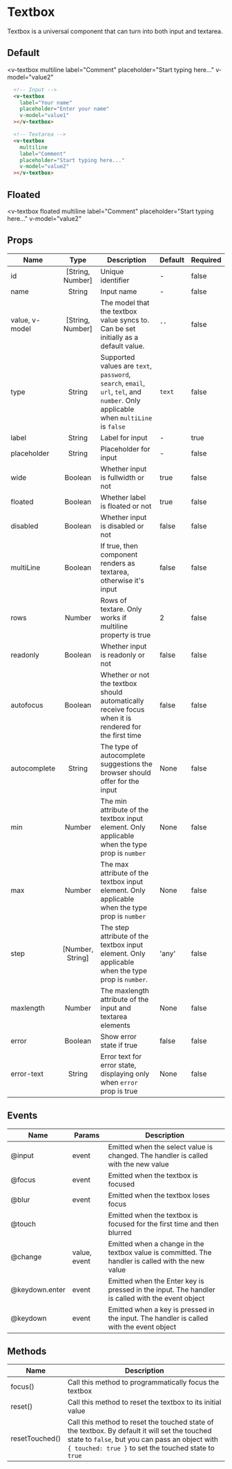 # Textbox <badge text="stable" />
Textbox is a universal component that can turn into both input and textarea.

## Default
<div class="p-3 border rounded-2 my-3 flex flex-column">
  <v-textbox
    class="mb-3"
    label="Your name"
    placeholder="Enter your name"
    v-model="value1"
  ></v-textbox>

  <v-textbox
    multiline
    label="Comment"
    placeholder="Start typing here..."
    v-model="value2"
  ></v-textbox>
</div>

```html
  <!-- Input -->
  <v-textbox
    label="Your name"
    placeholder="Enter your name"
    v-model="value1"
  ></v-textbox>

  <!-- Textarea -->
  <v-textbox
    multiline
    label="Comment"
    placeholder="Start typing here..."
    v-model="value2"
  ></v-textbox>
```

## Floated
<div class="p-3 border rounded-2 my-3 flex flex-column">
  <v-textbox
    floated
    class="mb-3"
    label="Your name"
    placeholder="Enter your name"
    v-model="value1"
  ></v-textbox>

  <v-textbox
    floated
    multiline
    label="Comment"
    placeholder="Start typing here..."
    v-model="value2"
  ></v-textbox>
</div>

## Props
Name | Type   | Description   | Default | Required
---- | :----: | ------------- | ------- | --------
id          | [String, Number] | Unique identifier                      | -       | false
name        | String  | Input name                       | -       | false
value, v-model| [String, Number] | The model that the textbox value syncs to. Can be set initially as a default value. |`''` | false
type        | String  | Supported values are `text`, `password`, `search`, `email`, `url`, `tel`, and `number`. Only applicable when `multiLine` is `false` | `text` | false
label       | String  | Label for input                         | -       | true
placeholder | String  | Placeholder for input                   | -       | false
wide        | Boolean | Whether input is fullwidth or not       | true       | false
floated     | Boolean | Whether label is floated or not         | true       | false
disabled    | Boolean | Whether input is disabled or not        | false       | false
multiLine   | Boolean | If true, then component renders as textarea, otherwise it's input    | false       | false
rows        | Number  | Rows of textare. Only works if multiline property is true    | 2       | false
readonly    | Boolean | Whether input is readonly or not        | false       | false
autofocus   | Boolean | Whether or not the textbox should automatically receive focus when it is rendered for the first time | false | false
autocomplete | String | The type of autocomplete suggestions the browser should offer for the input | None | false
min	        | Number	| The min attribute of the textbox input element. Only applicable when the type prop is `number` | None | false
max	        | Number  | The max attribute of the textbox input element. Only applicable when the type prop is `number` | None | false
step	      | [Number, String] | The step attribute of the textbox input element. Only applicable when the type prop is `number`. | 'any' | false
maxlength |	Number | The maxlength attribute of the input and textarea elements | None | false
error |	Boolean | Show error state if true | false | false
error-text |	String | Error text for error state, displaying only when `error` prop is true | None | false

## Events
Name          | Params       | Description
--------------| ----------   | -------------------
@input        | event        | Emitted when the select value is changed. The handler is called with the new value
@focus        | event        | Emitted when the textbox is focused
@blur         | event        | Emitted when the textbox loses focus
@touch        |              | Emitted when the textbox is focused for the first time and then blurred
@change       | value, event | Emitted when a change in the textbox value is committed. The handler is called with the new value
@keydown.enter| event        | Emitted when the Enter key is pressed in the input. The handler is called with the event object
@keydown      | event        | Emitted when a key is pressed in the input. The handler is called with the event object

## Methods
Name          | Description
--------------| -------------------
focus()       | Call this method to programmatically focus the textbox
reset()       | Call this method to reset the textbox to its initial value
resetTouched()| Call this method to reset the touched state of the textbox. By default it will set the touched state to `false`, but you can pass an object with `{ touched: true }` to set the touched state to `true`

<script>
export default {
  data() {
    return { value1: '', value2: '', };
  },
};
</script>
